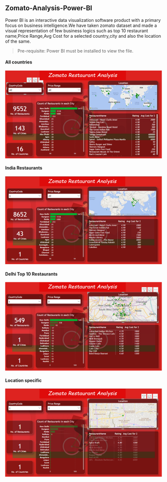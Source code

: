 ## Zomato-Analysis-Power-BI

Power BI is an interactive data visualization software product with a primary focus on business intelligence.We have taken zomato dataset and made a visual representation of few business logics such as top 10 restaurant name,Price Range,Avg Cost for a selected country,city and also the location of the same.


>Pre-requisite: Power BI must be installed to view the file.



#### All countries
![All Country](https://github.com/aravintharaj-s/Zomato-Analysis-Power-BI/blob/main/img/All-countries.png)


#### India Restaurants
![Indian Restaurants](https://github.com/aravintharaj-s/Zomato-Analysis-Power-BI/blob/main/img/India-restaurants.png)

#### Delhi Top 10 Restaurants
![Top 10 Delhi](https://github.com/aravintharaj-s/Zomato-Analysis-Power-BI/blob/main/img/Delhi-Restaurants.png)

#### Location specific
![Map](https://github.com/aravintharaj-s/Zomato-Analysis-Power-BI/blob/main/img/Location-specific.png)


